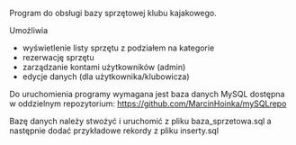 Program do obsługi bazy sprzętowej klubu kajakowego. 

Umożliwia
- wyświetlenie listy sprzętu z podziałem na kategorie
- rezerwację sprzętu
- zarządzanie kontami użytkowników (admin)
- edycje danych (dla użytkownika/klubowicza)

Do uruchomienia programy wymagana jest baza danych MySQL dostępna w oddzielnym repozytorium: 
https://github.com/MarcinHoinka/mySQLrepo

Bazę danych należy stwożyć i uruchomić z pliku baza_sprzetowa.sql a następnie dodać przykładowe rekordy z pliku inserty.sql
